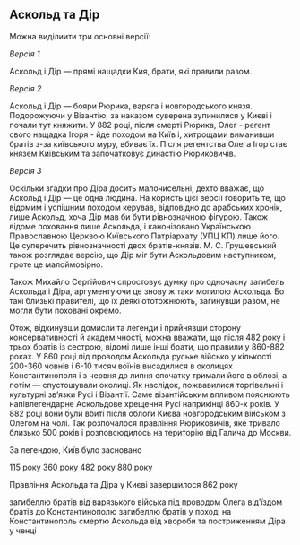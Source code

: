 Аскольд та Дір
--------------

Можна виділиити три основні версії:

*Версія 1*

Аскольд і Дір — прямі нащадки Кия, брати, які правили разом.

*Версія 2*

Аскольд і Дір — бояри Рюрика, варяга і новгородського князя. Подорожуючи
у Візантію, за наказом суверена зупинилися у Києві і почали тут княжити.
У 882 році, після смерті Рюрика, Олег - регент свого нащадка Ігоря - йде
походом на Київ і, хитрощами виманивши братів з-за київського муру,
вбиває їх. Після регентства Олега Ігор стає князем Київським та
започатковує династію Рюриковичів.

*Версія 3*

Оскільки згадки про Діра досить малочисельні, дехто вважає, що Аскольд і
Дір — це одна людина. На користь цієї версії говорить те, що відомим і
успішним походом керував, відповідно до арабських хронік, лише Аскольд,
хоча Дір мав би бути рівнозначною фігурою. Також відоме поховання лише
Аскольда, і канонізовано Українською Православною Церквою Київського
Патріархату (УПЦ КП) лише його. Це суперечить рівнозначності двох
братів-князів. М. С. Грушевський також розглядає версію, що Дір міг бути
Аскольдовим наступником, проте це малоймовірно.

Також Михайло Сергійович спростовує думку про одночасну загибель
Аскольда і Діра, аргументуючи це знову ж таки могилою Аскольда. Бо такі
близькі правителі, що їх деякі ототожнюють, загинувши разом, не могли
бути поховані окремо.

Отож, відкинувши домисли та легенди і прийнявши сторону консервативності
й академічності, можна вважати, що після 482 року і трьох братів із
сестрою, відомі лише інші брати, що правили у 860-882 роках. У 860 році
під проводом Аскольда руське військо у кількості 200-360 човнів і 6-10
тисяч воїнів висадилися в околицях Константинополя і з червня до липня
спочатку тримали його в облозі, а потім — спустошували околиці. Як
наслідок, пожвавилися торгівельні і культурні зв’язки Русі і Візантії.
Саме візантійським впливом пояснюють напівлегендарне Аскольдове хрещення
Русі наприкінці 860-х років. У 882 році вони були вбиті після облоги
Києва новгородським військом з Олегом на чолі. Так розпочалося правління
Рюриковичів, яке тривало близько 500 років і розповсюдилось на територію
від Галича до Москви.

<quiz correctLabel="correct" incorrectLabel="incorrect" checkLabel="check">
<question text="">
<p>За легендою, Київ було засновано</p>
<answer>115 року</answer>
<answer>360 року</answer>
<answer correct>482 року</answer>
<answer>880 року</answer>
</question>
<question text="">
<p>Правління Аскольда та Діра у Києві завершилося 862 року</p>
<answer correct>загибеллю братів від варязького війська під проводом Олега</answer>
<answer>від'їздом братів до Константинополю</answer>
<answer>загибеллю братів у поході на Константинополь</answer>
<answer>смертю Аскольда від хвороби та постриженням Діра у ченці</answer>
</question>
</quiz>